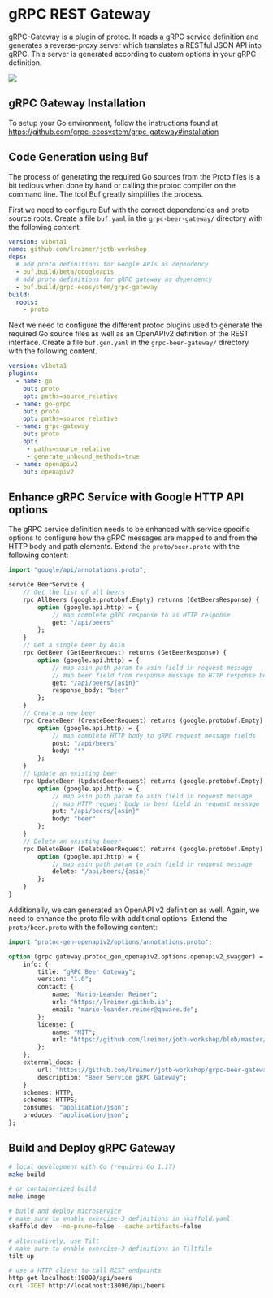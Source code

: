 # gRPC REST Gateway

gRPC-Gateway is a plugin of protoc. It reads a gRPC service definition and generates a reverse-proxy server which translates a RESTful JSON API into gRPC. This server is generated according to custom options in your gRPC definition.

![](https://grpc-ecosystem.github.io/grpc-gateway/assets/images/architecture_introduction_diagram.svg)

## gRPC Gateway Installation

To setup your Go environment, follow the instructions found at https://github.com/grpc-ecosystem/grpc-gateway#installation

## Code Generation using Buf

The process of generating the required Go sources from the Proto files is a bit tedious when done by hand or
calling the protoc compiler on the command line. The tool Buf greatly simplifies the process.

First we need to configure Buf with the correct dependencies and proto source roots. Create a file `buf.yaml` in the
`grpc-beer-gateway/` directory with the following content.
```yaml
version: v1beta1
name: github.com/lreimer/jotb-workshop
deps:
  # add proto definitions for Google APIs as dependency
  - buf.build/beta/googleapis
  # add proto definitions for gRPC gateway as dependency
  - buf.build/grpc-ecosystem/grpc-gateway
build:
  roots:
    - proto
```

Next we need to configure the different protoc plugins used to generate the required Go source files as well as an
OpenAPIv2 definition of the REST interface. Create a file `buf.gen.yaml` in the `grpc-beer-gateway/` directory with the following content. 
```yaml
version: v1beta1
plugins:
  - name: go
    out: proto
    opt: paths=source_relative
  - name: go-grpc
    out: proto
    opt: paths=source_relative
  - name: grpc-gateway
    out: proto
    opt: 
     - paths=source_relative
     - generate_unbound_methods=true
  - name: openapiv2
    out: openapiv2
```

## Enhance gRPC Service with Google HTTP API options

The gRPC service definition needs to be enhanced with service specific options to configure how the gRPC messages
are mapped to and from the HTTP body and path elements. Extend the `proto/beer.proto` with the following content:

```proto
import "google/api/annotations.proto";

service BeerService {
    // Get the list of all beers
    rpc AllBeers (google.protobuf.Empty) returns (GetBeersResponse) {
        option (google.api.http) = {
            // map complete gRPC response to as HTTP response
            get: "/api/beers"
        };      
    }
    // Get a single beer by Asin
    rpc GetBeer (GetBeerRequest) returns (GetBeerResponse) {
        option (google.api.http) = {
            // map asin path param to asin field in request message
            // map beer field from response message to HTTP response body
            get: "/api/beers/{asin}"
            response_body: "beer"
        };
    }
    // Create a new beer
    rpc CreateBeer (CreateBeerRequest) returns (google.protobuf.Empty) {
        option (google.api.http) = {
            // map complete HTTP body to gRPC request message fields
            post: "/api/beers"
            body: "*"
        };
    }
    // Update an existing beer
    rpc UpdateBeer (UpdateBeerRequest) returns (google.protobuf.Empty) {
        option (google.api.http) = {
            // map asin path param to asin field in request message
            // map HTTP request body to beer field in request message
            put: "/api/beers/{asin}"
            body: "beer"
        };
    }
    // Delete an existing beeer
    rpc DeleteBeer (DeleteBeerRequest) returns (google.protobuf.Empty) {
        option (google.api.http) = {
            // map asin path param to asin field in request message
            delete: "/api/beers/{asin}"
        };
    }
}
```

Additionally, we can generated an OpenAPI v2 definition as well. Again, we need to enhance the proto file with
additional options. Extend the `proto/beer.proto` with the following content:
```proto
import "protoc-gen-openapiv2/options/annotations.proto";

option (grpc.gateway.protoc_gen_openapiv2.options.openapiv2_swagger) = {
	info: {
		title: "gRPC Beer Gateway";
		version: "1.0";
		contact: {
			name: "Mario-Leander Reimer";
			url: "https://lreimer.github.io";
			email: "mario-leander.reimer@qaware.de";
		};
		license: {
			name: "MIT";
			url: "https://github.com/lreimer/jotb-workshop/blob/master/LICENSE";
		};		
	};
	external_docs: {
		url: "https://github.com/lreimer/jotb-workshop/grpc-beer-gateway";
		description: "Beer Service gRPC Gateway";
	}
	schemes: HTTP;
	schemes: HTTPS;
	consumes: "application/json";
	produces: "application/json";
};
```

## Build and Deploy gRPC Gateway

```bash
# local development with Go (requires Go 1.17)
make build

# or containerized build
make image

# build and deploy microservice
# make sure to enable exercise-3 definitions in skaffold.yaml
skaffold dev --no-prune=false --cache-artifacts=false

# alternatively, use Tilt
# make sure to enable exercise-3 definitions in Tiltfile
tilt up

# use a HTTP client to call REST endpoints
http get localhost:18090/api/beers
curl -XGET http://localhost:18090/api/beers
```

